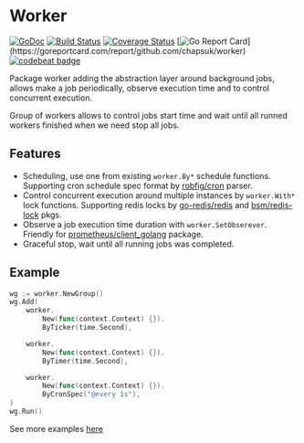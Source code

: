 # Worker

[![GoDoc](http://godoc.org/github.com/chapsuk/worker?status.png)](http://godoc.org/github.com/chapsuk/worker)
[![Build Status](https://travis-ci.org/chapsuk/worker.svg?branch=master)](https://travis-ci.org/chapsuk/worker)
[![Coverage Status](https://coveralls.io/repos/github/chapsuk/worker/badge.svg?branch=master)](https://coveralls.io/github/chapsuk/worker?branch=master)
[![Go Report Card](https://goreportcard.com/badge/github.com/chapsuk/worker?)](https://goreportcard.com/report/github.com/chapsuk/worker)
[![codebeat badge](https://codebeat.co/badges/3ddfb9a1-9fb9-49b2-ac72-b259822576aa)](https://codebeat.co/projects/github-com-chapsuk-worker-master)

Package worker adding the abstraction layer around background jobs,
allows make a job periodically, observe execution time and to control concurrent execution.

Group of workers allows to control jobs start time and
wait until all runned workers finished when we need stop all jobs.

## Features

* Scheduling, use one from existing `worker.By*` schedule functions. Supporting cron schedule spec format by [robfig/cron](https://github.com/robfig/cron) parser.
* Control concurrent execution around multiple instances by `worker.With*` lock functions. Supporting redis locks by [go-redis/redis](github.com/go-redis/redis) and [bsm/redis-lock](https://github.com/bsm/redis-lock) pkgs.
* Observe a job execution time duration with `worker.SetObserever`. Friendly for [prometheus/client_golang](https://github.com/prometheus/client_golang/) package.
* Graceful stop, wait until all running jobs was completed.

## Example

```go
wg := worker.NewGroup()
wg.Add(
    worker.
        New(func(context.Context) {}).
        ByTicker(time.Second),

    worker.
        New(func(context.Context) {}).
        ByTimer(time.Second),

    worker.
        New(func(context.Context) {}).
        ByCronSpec("@every 1s"),
)
wg.Run()
```

See more examples [here](/examples)
